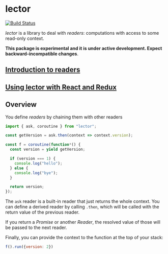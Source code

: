 lector
======

[![Build Status](https://travis-ci.org/davazp/lector.svg?branch=master)](https://travis-ci.org/davazp/lector)

*lector* is a library to deal with *readers*: computations with access
to some read-only context.

**This package is experimental and it is under active development. Expect backward-incompatible changes**.

## [Introduction to readers](./doc/tutorial.md)
## [Using lector with React and Redux](./doc/react-redux-integration.md)

## Overview

You define *readers* by chaining them with other readers

```javascript
import { ask, coroutine } from "lector";

const getVersion = ask.then(context => context.version);

const f = coroutine(function*() {
  const version = yield getVersion;

  if (version === 1) {
    console.log("hello");
  } else {
    console.log("bye");
  }

  return version;
});
```

The `ask` reader is a built-in reader that just returns the whole
context. You can define a derived reader by calling `.then`, which
will be called with the return value of the previous reader.

If you return a *Promise* or another *Reader*, the resolved value of
those will be passed to the next reader.

Finally, you can provide the context to the function at the top of
your stack:

```javascript
f().run({version: 2})
```
